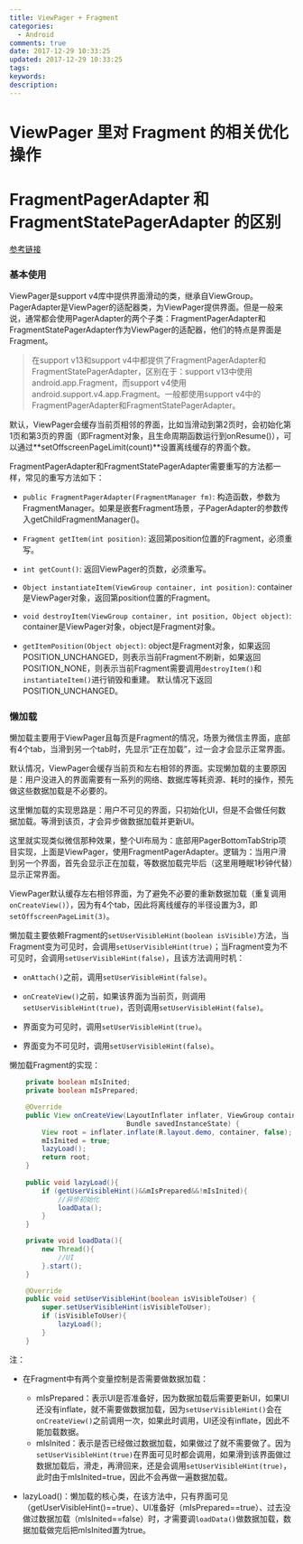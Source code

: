 ```yaml
---
title: ViewPager + Fragment
categories:
  - Android
comments: true
date: 2017-12-29 10:33:25
updated: 2017-12-29 10:33:25
tags:
keywords:
description:
---
```


# ViewPager 里对 Fragment 的相关优化操作
# FragmentPagerAdapter 和 FragmentStatePagerAdapter 的区别

[参考链接](https://mp.weixin.qq.com/s/gG4BJHtb0fQcM5um_lubVg)

<!-- more -->

### 基本使用

ViewPager是support v4库中提供界面滑动的类，继承自ViewGroup。PagerAdapter是ViewPager的适配器类，为ViewPager提供界面。但是一般来说，通常都会使用PagerAdapter的两个子类：FragmentPagerAdapter和FragmentStatePagerAdapter作为ViewPager的适配器，他们的特点是界面是Fragment。

> 在support v13和support v4中都提供了FragmentPagerAdapter和FragmentStatePagerAdapter，区别在于：support v13中使用android.app.Fragment，而support v4使用android.support.v4.app.Fragment。一般都使用support v4中的FragmentPagerAdapter和FragmentStatePagerAdapter。

默认，ViewPager会缓存当前页相邻的界面，比如当滑动到第2页时，会初始化第1页和第3页的界面（即Fragment对象，且生命周期函数运行到onResume()），可以通过**setOffscreenPageLimit(count)**设置离线缓存的界面个数。

FragmentPagerAdapter和FragmentStatePagerAdapter需要重写的方法都一样，常见的重写方法如下：

* `public FragmentPagerAdapter(FragmentManager fm)`: 构造函数，参数为FragmentManager。如果是嵌套Fragment场景，子PagerAdapter的参数传入getChildFragmentManager()。

* `Fragment getItem(int position)`: 返回第position位置的Fragment，必须重写。

* `int getCount()`: 返回ViewPager的页数，必须重写。

* `Object instantiateItem(ViewGroup container, int position)`: container是ViewPager对象，返回第position位置的Fragment。

* `void destroyItem(ViewGroup container, int position, Object object)`: container是ViewPager对象，object是Fragment对象。

* `getItemPosition(Object object)`: object是Fragment对象，如果返回POSITION_UNCHANGED，则表示当前Fragment不刷新，如果返回POSITION_NONE，则表示当前Fragment需要调用`destroyItem()`和`instantiateItem()`进行销毁和重建。 默认情况下返回POSITION_UNCHANGED。

### 懒加载

懒加载主要用于ViewPager且每页是Fragment的情况，场景为微信主界面，底部有4个tab，当滑到另一个tab时，先显示”正在加载”，过一会才会显示正常界面。

默认情况，ViewPager会缓存当前页和左右相邻的界面。实现懒加载的主要原因是：用户没进入的界面需要有一系列的网络、数据库等耗资源、耗时的操作，预先做这些数据加载是不必要的。

这里懒加载的实现思路是：用户不可见的界面，只初始化UI，但是不会做任何数据加载。等滑到该页，才会异步做数据加载并更新UI。

这里就实现类似微信那种效果，整个UI布局为：底部用PagerBottomTabStrip项目实现，上面是ViewPager，使用FragmentPagerAdapter。逻辑为：当用户滑到另一个界面，首先会显示正在加载，等数据加载完毕后（这里用睡眠1秒钟代替）显示正常界面。

ViewPager默认缓存左右相邻界面，为了避免不必要的重新数据加载（重复调用`onCreateView()`），因为有4个tab，因此将离线缓存的半径设置为3，即`setOffscreenPageLimit(3)`。

懒加载主要依赖Fragment的`setUserVisibleHint(boolean isVisible)`方法，当Fragment变为可见时，会调用`setUserVisibleHint(true)`；当Fragment变为不可见时，会调用`setUserVisibleHint(false)`，且该方法调用时机：

* `onAttach()`之前，调用`setUserVisibleHint(false)`。

* `onCreateView()`之前，如果该界面为当前页，则调用`setUserVisibleHint(true)`，否则调用`setUserVisibleHint(false)`。

* 界面变为可见时，调用`setUserVisibleHint(true)`。

* 界面变为不可见时，调用`setUserVisibleHint(false)`。

懒加载Fragment的实现：

```java
    private boolean mIsInited;
    private boolean mIsPrepared;

    @Override
    public View onCreateView(LayoutInflater inflater, ViewGroup container,
                             Bundle savedInstanceState) {
        View root = inflater.inflate(R.layout.demo, container, false);
        mIsInited = true;
        lazyLoad();
        return root;
    }
    
    public void lazyLoad(){
        if (getUserVisibleHint()&&mIsPrepared&&!mIsInited){
            //异步初始化
            loadData();
        }
    }

    private void loadData(){
        new Thread(){
            //UI
        }.start();
    }

    @Override
    public void setUserVisibleHint(boolean isVisibleToUser) {
        super.setUserVisibleHint(isVisibleToUser);
        if (isVisibleToUser){
            lazyLoad();
        }
    }
```

注：

* 在Fragment中有两个变量控制是否需要做数据加载：
  * mIsPrepared：表示UI是否准备好，因为数据加载后需要更新UI，如果UI还没有inflate，就不需要做数据加载，因为`setUserVisibleHint()`会在`onCreateView()`之前调用一次，如果此时调用，UI还没有inflate，因此不能加载数据。
  * mIsInited：表示是否已经做过数据加载，如果做过了就不需要做了。因为`setUserVisibleHint(true)`在界面可见时都会调用，如果滑到该界面做过数据加载后，滑走，再滑回来，还是会调用`setUserVisibleHint(true)`，此时由于mIsInited=true，因此不会再做一遍数据加载。

* lazyLoad()：懒加载的核心类，在该方法中，只有界面可见（getUserVisibleHint()==true）、UI准备好（mIsPrepared==true）、过去没做过数据加载（mIsInited==false）时，才需要调`loadData()`做数据加载，数据加载做完后把mIsInited置为true。



